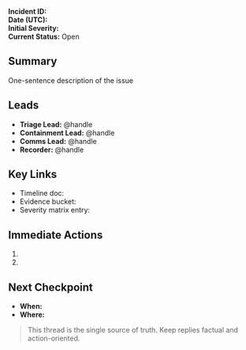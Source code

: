 **Incident ID:**  
**Date (UTC):**  
**Initial Severity:**  
**Current Status:** Open  

## Summary  
One-sentence description of the issue

## Leads  
- **Triage Lead:** @handle  
- **Containment Lead:** @handle  
- **Comms Lead:** @handle  
- **Recorder:** @handle  

## Key Links  
- Timeline doc:  
- Evidence bucket:  
- Severity matrix entry:  

## Immediate Actions  
1.  
2.  

## Next Checkpoint  
- **When:**  
- **Where:**  

> This thread is the single source of truth. Keep replies factual and action-oriented.
